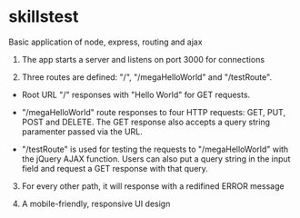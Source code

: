 # skillstest

Basic application of node, express, routing and ajax

1. The app starts a server and listens on port 3000 for connections

2. Three routes are defined: "/", "/megaHelloWorld" and "/testRoute".

  * Root URL "/" responses with "Hello World" for GET requests.

  * "/megaHelloWorld" route responses to four HTTP requests: GET, PUT, POST and DELETE. The GET response also accepts a query string paramenter passed via the URL.

  * "/testRoute" is used for testing the requests to "/megaHelloWorld" with the jQuery AJAX function. Users can also put a query string in the input field and request a GET response with that query.

3. For every other path, it will response with a redifined ERROR message

4. A mobile-friendly, responsive UI design





